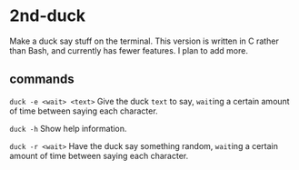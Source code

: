 # 2nd-duck
Make a duck say stuff on the terminal.
This version is written in C rather
than Bash, and currently has fewer
features. I plan to add more.

## commands
`duck -e <wait> <text>` Give the duck `text` to say, `wait`ing a certain amount of time between saying each character.

`duck -h` Show help information.

`duck -r <wait>` Have the duck say something random, `wait`ing a certain amount of time between saying each character.
